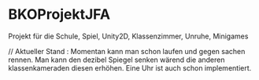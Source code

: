 # BKOProjektJFA
Projekt für die Schule, Spiel, Unity2D, Klassenzimmer, Unruhe, Minigames


// Aktueller Stand :
Momentan kann man schon laufen und gegen sachen rennen.
Man kann den dezibel Spiegel senken wärend die anderen klassenkameraden diesen erhöhen.
Eine Uhr ist auch schon implementiert.

